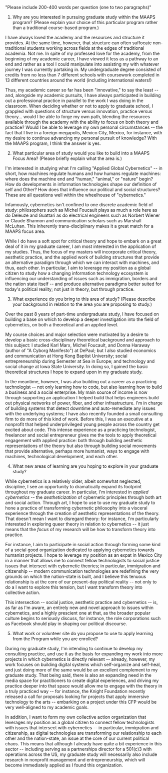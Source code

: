 "Please include 200-400 words per question (one to two paragraphs)"

1. Why are you interested in pursuing graduate study within the MAAPS program? (Please explain your choice of this particular program rather than a traditional course-based program.)

I have always loved the academy and the resources and structure it provides. At the same time, however, that structure can often suffocate non-traditional students working across fields at the edges of traditional academia. Not me. In spite of my professed love for the academy, from the beginning of my academic career, I have viewed it less as a pathway to an end and rather as a tool I could manipulate into assisting my with whatever journey I was currently partaking in. My undergraduate degree consisted of credits from no less than 7 different schools with coursework completed in 13 different countries around the world (including international waters!)

Thus, my academic career so far has been "innovative," to say the least -- and, alongside my academic pursuits, I have always participated in building out a professional practice in parallel to the work I was doing in the classroom. When deciding whether or not to apply to graduate school, I grappled with questions of structure versus innovation, practice versus theory... would I be able to forge my own path, blending the resources available through the academy with the ability to focus on both theory and practice? Would I be able to leverage my own personal circumstances -- the fact that I live in a foreign megapolis, Mexico City, Mexico, for instance, with my desire to continue advancing my personal pursuit of knowledge? With the MAAPS program, I think the answer is yes.

2. What particular area of study would you like to build into a MAAPS Focus Area? (Please briefly explain what the area is.)


I'm interested in studying what I'm calling "Applied Global Cybernetics" -- in short, how machines regulate humans and how humans regulate machines: where does the machine end and "human," "animal," or "nature" begin? How do developments in information technologies shape our definition of self and Other? How does that influence our political and social structures? These are all questions well within the wheelhouse of "cybernetics." 

Infamously, cybernetics isn't confined to one discrete academic field of study: philosophers such as Michel Foucault plays as much a role here as do Deleuze and Guattari as do electrical engineers such as Norbert Wiener or Claude Shannon and communication scholars such as Marshall McLuhan. This inherently trans-disciplinary makes it a great match for a MAAPS focus area.

While I do have a soft spot for critical theory and hope to embark on a great deal of it in my graduate career,  I am most interested in the application of my studies. Thus, the focus of my masters will incorporate critical theory, aesthetic practice, and the applied work of building structures that provide an alternative paradigm through which we can interact with machines, and thus, each other. In particular, I aim to leverage my position as a global citizen to study how a changing information technology ecosystem is influencing our understanding of issues such as immigration, borders and the nation state itself -- and produce alternative paradigms better suited for today's political reality; not just in theory, but through practice.

3. What experience do you bring to this area of study? (Please describe your background in relation to the area you are proposing to study.)

Over the past 8 years of part-time undergraduate study, I have focused on building a base on which to develop a deeper investigation into the field of cybernetics, on both a theoretical and an applied level.

My course choices and major selection were motivated by a desire to develop a basic cross-disciplinary theoretical background and approach to this subject: I studied Karl Marx, Michel Foucault, and Donna Haraway (author of "A Cyborg Manifesto") at DePaul; but I also studied economics and communication at Hong Kong Baptist University; social entrepreneurship during Semester at Sea in Europe; and technology and social change at Iowa State University. In doing so, I gained the basic theoretical structures I hope to expand upon in my graduate study. 

In the meantime, however, I was also building out a career as a practicing technologist -- not only learning how to code, but also learning how to build a business and a social enterprise. My main source of income is now through supporting an application I helped build that helps engineers build out physical networks of power, fiber, and other infrastructure. I'm in charge of building systems that detect downtime and auto-remediate any issues with the underlying systems; I have also recently founded a small consulting firm to do more of this kind of work. Before this, I was an executive at a nonprofit that helped underprivileged young people across the country get excited about code. This intense experience as a practicing technologist, freelancer and social entrepreneur gives me the tools to apply theoretical engagement with applied practice: both through building aesthetic representations of the theory but also through building social movements that provide alternative, perhaps more humanist, ways to engage with machines, technological development, and each other.

4. What new areas of learning are you hoping to explore in your graduate study?

While cybernetics is a relatively older, albeit somewhat neglected, discipline, I see an opportunity to dramatically expand its footprint throughout my graduate career. In particular, I'm interested in *applied cybernetics* -- the *aestheticization* of cybernetic principles through both art and social action. Through art, I hope to use to use my graduate study to hone a practice of transforming cybernetic philosophy into a visceral experience through the creation of aesthetic representations of the theory. That doesn't mean I want to disregard theory: for instance, I'm particularly interested in exploring queer theory in relation to cybernetics -- it just means that the *focus* of my research will be how to transform theory into practice.

For instance, I aim to participate in social action through forming some kind of a social good organization dedicated to applying cybernetics towards humanist projects. I hope to leverage my position as an expat in Mexico City in a manner that allows me to connect fellow technologists to social justice issues that intersect with cybernetic theories; in particular, immigration and citizenship -- modern communication technologies are redefining the very grounds on which the nation-state is built, and I believe this tenuous relationship is at the core of our present-day political reality  -- not only to do a I want to explore this tension, but I want transform theory into collective action. 

This intersection -- social justice, aesthetic practice and cybernetics -- is, as far as I'm aware, an entirely new and novel approach to issues within cybernetics, and a highly prescient one at that, as the broader popular culture begins to seriously discuss, for instance, the role corporations such as Facebook should play in shaping our political discourse. 

5. What work or volunteer site do you propose to use to apply learning from the Program while you are enrolled?

During my graduate study, I'm intending to continue to develop my consulting practice, and use it as the basis for expanding my work into more projects in which cybernetics is directly relevant -- already, however, my work focuses on building digital systems which self-organize and self-heal, and just doing more of the same would be an excellent complement to my graduate study. That being said, there is also an expanding need in the media space for practitioners to create digital experiences, and driving my practice deeper into that space would allow me to engage with the theory in a truly practiced way -- for instance, the Knight Foundation recently released a call for proposals looking for projects that apply immersive technology to the arts -- embarking on a project under this CFP would be very well-aligned to my academic goals.

In addition, I want to form my own collective action organization that leverages my position as a global citizen to connect fellow technologists with issues that intersect with cybernetics -- in particular, immigration and citizenship, as digital technologies are transforming our relationship to each other and the nation-state, an issue at the core of our current political chaos. This means that although I already have quite a bit experience in this sector -- including serving as a partnerships director for a 501(c)3 with operations across the US, my graduate study will necessarily also include research in nonprofit management and entrepreneurship, which will become immediately applied as I found this organization. 